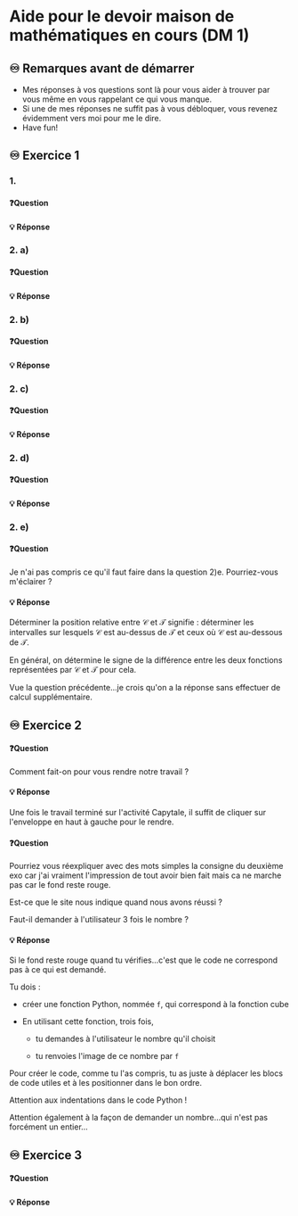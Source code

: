 # Aide pour le devoir maison de mathématiques en cours (DM 1)
## ♾️ Remarques avant de démarrer
- Mes réponses à vos questions sont là pour vous aider à trouver par vous même en vous rappelant ce qui vous manque.
- Si une de mes réponses ne suffit pas à vous débloquer, vous revenez évidemment vers moi pour me le dire.
- Have fun!

## ♾️ Exercice 1

### 1. 
#### ❓Question

####  💡 Réponse

### 2. a) 
#### ❓Question

####  💡 Réponse

### 2. b) 
#### ❓Question

####  💡 Réponse

### 2. c) 
#### ❓Question

####  💡 Réponse

### 2. d) 
#### ❓Question

####  💡 Réponse

### 2. e) 
#### ❓Question
Je n'ai pas compris ce qu'il faut faire dans la question 2)e. Pourriez-vous m'éclairer ?
####  💡 Réponse
Déterminer la position relative entre $\mathcal{C}$ et $\mathcal{T}$ signifie : déterminer les intervalles sur lesquels $\mathcal{C}$ est au-dessus de $\mathcal{T}$ et ceux où $\mathcal{C}$ est au-dessous de $\mathcal{T}$.

En général, on détermine le signe de la différence entre les deux fonctions représentées par $\mathcal{C}$ et $\mathcal{T}$ pour cela.

Vue la question précédente...je crois qu'on a la réponse sans effectuer de calcul supplémentaire.


## ♾️ Exercice 2

#### ❓Question
Comment fait-on pour vous rendre notre travail ?
####  💡 Réponse
Une fois le travail terminé sur l'activité Capytale, il suffit de cliquer sur l'enveloppe en haut à gauche pour le rendre.

#### ❓Question
Pourriez vous réexpliquer avec des mots simples la consigne du deuxième exo car j'ai vraiment l'impression de tout avoir bien fait mais ca ne marche pas car le fond reste rouge.  

Est-ce que le site nous indique quand nous avons réussi ?

Faut-il demander à l'utilisateur 3 fois le nombre ?
####  💡 Réponse
Si le fond reste rouge quand tu vérifies...c'est que le code ne correspond pas à ce qui est demandé.

Tu dois :

- créer une fonction Python, nommée `f`, qui correspond à la fonction cube

- En utilisant cette fonction, trois fois,

	- tu demandes à l'utilisateur le nombre qu'il choisit

	- tu renvoies l'image de ce nombre par `f`

Pour créer le code, comme tu l'as compris, tu as juste à déplacer les blocs de code utiles et à les positionner dans le bon ordre.

Attention aux indentations dans le code Python !

Attention également à la façon de demander un nombre...qui n'est pas forcément un entier...

## ♾️ Exercice 3

#### ❓Question

####  💡 Réponse

